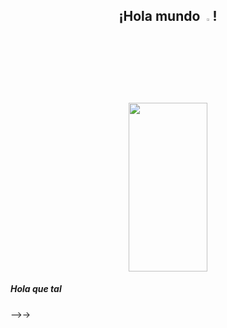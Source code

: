 <h2 align="center">¡Hola mundo <img src="https://images.emojiterra.com/google/android-nougat/512px/1f596.png" width=3%>!</h2>
<p  align="center" display="flex"><img src="https://cdn.dribbble.com/users/2158774/screenshots/4416038/music-boy.gif" height=270px width=50%></p>
<p align="left">
  <h5>Hola que tal</h5>
</p>

-->->

<!--
**Cesar-Ignacio/Cesar-Ignacio** is a ✨ _special_ ✨ repository because its `README.md` (this file) appears on your GitHub profile.

Here are some ideas to get you started:

- 🔭 I’m currently working on ...
- 🌱 I’m currently learning Javascript
- 👯 I’m looking to collaborate on ...
- 🤔 I’m looking for help with ...
- 💬 Ask me about ...
- 📫 How to reach me: ...dd
- 😄 Pronouns: ...
- ⚡ Fun fact: 
